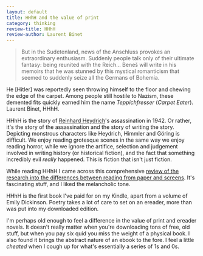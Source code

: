 ```yaml
---
layout: default
title: HHhH and the value of print
category: thinking
review-title: HHhH
review-author: Laurent Binet
---
```


> But in the Sudetenland, news of the Anschluss provokes an extraordinary enthusiasm. Suddenly people talk only of their ultimate fantasy: being reunited with the Reich… Beneš will write in his memoirs that he was stunned by this mystical romanticism that seemed to suddenly seize all the Germans of Bohemia.

He [Hitler] was reportedly seen throwing himself to the floor and chewing the edge of the carpet. Among people still hostile to Nazism, these demented fits quickly earned him the name _Teppichfresser_ (_Carpet Eater_). Laurent Binet, HHhH.


HHhH is the story of [Reinhard Heydrich](http://en.wikipedia.org/wiki/Reinhard_Heydrich)'s assassination in 1942. Or rather, it's the story of the assassination and the story of writing the story. Depicting monstrous characters like Heydrich, Himmler and Göring is difficult. We enjoy reading grotesque scenes in the same way we enjoy reading horror, while we ignore the artifice, selection and judgement involved in writing history (or historical fiction), and the fact that something incredibly evil _really_ happened. This is fiction that isn't just fiction.

While reading HHhH I came across this comprehensive [review of the research into the differences between reading from paper and screens](http://www.scientificamerican.com/article.cfm?id=reading-paper-screens&page=1). It's fascinating stuff, and I liked the melancholic tone.

HHhH is the first book I've paid for on my Kindle, apart from a volume of Emily Dickinson. Poetry takes a lot of care to set on an ereader, more than was put into my downloaded edition.

I'm perhaps old enough to feel a difference in the value of print and ereader novels. It doesn't really matter when you're downloading tons of free, old stuff, but when you pay six quid you miss the weight of a physical book. I also found it brings the abstract nature of an ebook to the fore. I feel a little _cheated_ when I cough up for what's essentially a series of 1s and 0s.
